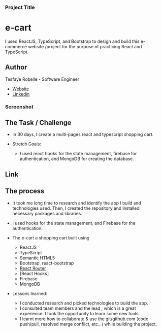 ### Project Title

# e-cart

I used ReactJS, TypeScript, and Bootstrap to design and build this e-commerce website /project for the purpose of practicing React and TypeScript. <br />

## Author

Tesfaye Robelle - Software Engineer

- [Website](https://github.com/tdebella)
- [Linkedin](https://www.linkedin.com/in/tesfaye-robelle-4a2b7921a/)

### Screenshot

## The Task / Challenge

- In 30 days, I create a multi-pages react and typescript shopping cart.

- Stretch Goals:

  - I used react hooks for the state management, firebase for authentication, and MongoDB for creating the database.

## Link

<!-- - Live Site URL: [e-cart](https://e-cart...../) -->

## The process

- It took me long time to research and identify the app I build and technologies used. Then, I created the repository and installed necessary packages and libraries. <br/>

- I used hooks for the state management, and Firebase for the authentication.

- The e-cart a shopping cart built using

  - ReactJS
  - TypeScript
  - Semantic HTML5
  - Bootstrap, react-bootstrap
  - [React Router](https://reactrouter.com/)
  - [React Hooks]
  - Firebase
  - MongoDB

- Lessons learned:
  - I conducted research and picked technologies to build the app.
  - I consulted team members and the lead , which is a great experience. I took the opportunity to learn some new tools.
  - I learnt more how to collaborate & use the git/github.com (code push/pull, resolved merge conflict, etc...) while building the project.
